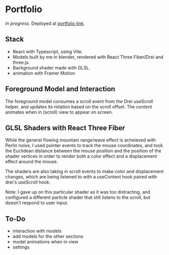 # Portfolio

*In progress.* Deployed at [portfolio link](https://main.d2gdwsemshwdm6.amplifyapp.com/).

## Stack

- React with Typescript, using Vite. 
- Models built by me in blender, rendered with React Three Fiber/Drei and three.js. 
- Background shader made with GLSL. 
- animation with Framer Motion

## Foreground Model and Interaction

The foreground model consumes a scroll event from the Drei useScroll helper, and updates its rotation based on the scroll offset. The content animates when in (scroll) view to appear on screen. 

## GLSL Shaders with React Three Fiber

While the general flowing mountain range/wave effect is acheieved with Perlin noise, I used pointer events to track the mouse coordinates, and took the Euclidean distance between the mouse position and the position of the shader vertices in order to render both a color effect and a displacement effect around the mouse. 

The shaders are also taking in scroll events to make color and displacement changes, which are being listened to with a useContext hook paired with drei's useScroll hook. 

Note: I gave up on this particular shader as it was too distracting, and configured a different particle shader that still listens to the scroll, but doesn't respond to user input. 

## To-Do

- interaction with models
- add models for the other sections
- model animations when in view
- settings